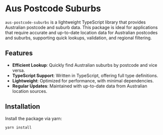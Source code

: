# Aus Postcode Suburbs

`aus-postcode-suburbs` is a lightweight TypeScript library that provides Australian postcode and suburb data. This package is ideal for applications that require accurate and up-to-date location data for Australian postcodes and suburbs, supporting quick lookups, validation, and regional filtering.

## Features

- **Efficient Lookup**: Quickly find Australian suburbs by postcode and vice versa.
- **TypeScript Support**: Written in TypeScript, offering full type definitions.
- **Lightweight**: Optimized for performance, with minimal dependencies.
- **Regular Updates**: Maintained with up-to-date data from Australian location sources.

## Installation

Install the package via yarn:

```bash
yarn install